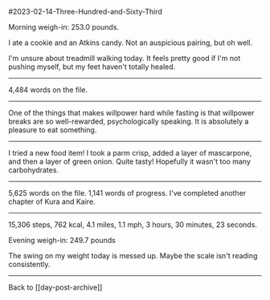 #2023-02-14-Three-Hundred-and-Sixty-Third

Morning weigh-in:  253.0 pounds.

I ate a cookie and an Atkins candy.  Not an auspicious pairing, but oh well.

I'm unsure about treadmill walking today.  It feels pretty good if I'm not pushing myself, but my feet haven't totally healed.

---
4,484 words on the file.

---
One of the things that makes willpower hard while fasting is that willpower breaks are so well-rewarded, psychologically speaking.  It is absolutely a pleasure to eat something.

---
I tried a new food item!  I took a parm crisp, added a layer of mascarpone, and then a layer of green onion.  Quite tasty!  Hopefully it wasn't too many carbohydrates.

---
5,625 words on the file.  1,141 words of progress.  I've completed another chapter of Kura and Kaire.

---
15,306 steps, 762 kcal, 4.1 miles, 1.1 mph, 3 hours, 30 minutes, 23 seconds.

Evening weigh-in:  249.7 pounds

The swing on my weight today is messed up.  Maybe the scale isn't reading consistently.

---
Back to [[day-post-archive]]
